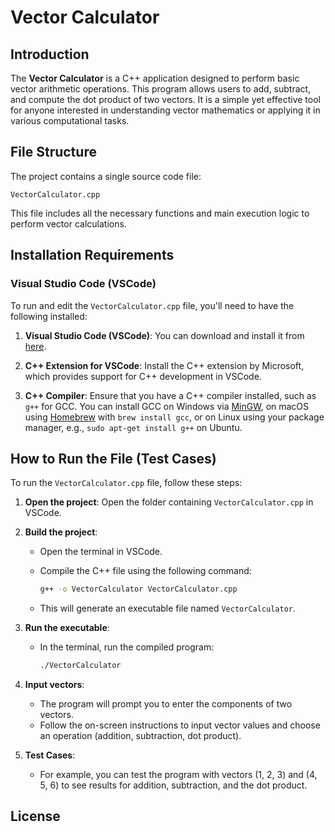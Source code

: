 # Vector Calculator

## Introduction

The **Vector Calculator** is a C++ application designed to perform basic vector arithmetic operations. This program allows users to add, subtract, and compute the dot product of two vectors. It is a simple yet effective tool for anyone interested in understanding vector mathematics or applying it in various computational tasks.

## File Structure

The project contains a single source code file:

```
VectorCalculator.cpp
```

This file includes all the necessary functions and main execution logic to perform vector calculations.

## Installation Requirements

### Visual Studio Code (VSCode)

To run and edit the `VectorCalculator.cpp` file, you'll need to have the following installed:

1. **Visual Studio Code (VSCode)**: You can download and install it from [here](https://code.visualstudio.com/).

2. **C++ Extension for VSCode**: Install the C++ extension by Microsoft, which provides support for C++ development in VSCode.

3. **C++ Compiler**: Ensure that you have a C++ compiler installed, such as `g++` for GCC. You can install GCC on Windows via [MinGW](http://www.mingw.org/), on macOS using [Homebrew](https://brew.sh/) with `brew install gcc`, or on Linux using your package manager, e.g., `sudo apt-get install g++` on Ubuntu.

## How to Run the File (Test Cases)

To run the `VectorCalculator.cpp` file, follow these steps:

1. **Open the project**: Open the folder containing `VectorCalculator.cpp` in VSCode.

2. **Build the project**:
   - Open the terminal in VSCode.
   - Compile the C++ file using the following command:

     ```bash
     g++ -o VectorCalculator VectorCalculator.cpp
     ```

   - This will generate an executable file named `VectorCalculator`.

3. **Run the executable**:
   - In the terminal, run the compiled program:

     ```bash
     ./VectorCalculator
     ```

4. **Input vectors**:
   - The program will prompt you to enter the components of two vectors.
   - Follow the on-screen instructions to input vector values and choose an operation (addition, subtraction, dot product).

5. **Test Cases**:
   - For example, you can test the program with vectors (1, 2, 3) and (4, 5, 6) to see results for addition, subtraction, and the dot product.

## License

